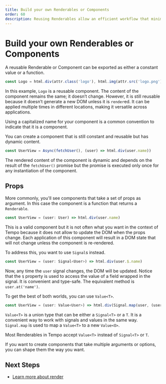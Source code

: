 ```yaml
---
title: Build your own Renderables or Components
order: 60
description: Reusing Renderables allow an efficient workflow that minimize code duplication and bugs.
---
```

# Build your own Renderables or Components

A reusable Renderable or Component can be exported as either a constant value or a function.

```ts
const Logo = html.div(attr.class('logo'), html.img(attr.src('logo.png')))
```

In this example, `Logo` is a reusable component. The content of the component remains the same; it doesn’t change. However, it is still reusable because it doesn’t generate a new DOM unless it is `render`ed. It can be applied multiple times in different locations, making it versatile across applications.

Using a capitalized name for your component is a common convention to indicate that it is a component.

You can create a component that is still constant and reusable but has dynamic content.

```ts
const UserView = Async(fetchUser(), (user) => html.div(user.name))
```

The rendered content of the component is dynamic and depends on the result of the `fetchUser()` promise but the promise is executed only once for any instantiation of the component.

## Props

More commonly, you'll see components that take a set of props as argument. In this case the component is a function that returns a `Renderable`.

```ts
const UserView = (user: User) => html.div(user.name)
```

This is a valid component but it is not often what you want in the context of Tempo because it does not allow to update the DOM when the props change. Each application of this component will result in a DOM state that will not change unless the component is re-rendered.

To address this, you want to use `Signal`s instead.

```ts
const UserView = (user: Signal<User>) => html.div(user.$.name)
```

Now, any time the `user` signal changes, the DOM will be updated. Notice that the `$` property is used to access the value of a field wrapped in the signal. It is convenient and type-safe. The equivalent method is `user.at('name')`.

To get the best of both worlds, you can use `Value<T>`.

```ts
const UserView = (user: Value<User>) => html.div(Signal.map(user, (user) => user.name))
```

`Value<T>` is a union type that can be either a `Signal<T>` or a `T`. It is a convenient way to work with signals and values in the same way. `Signal.map` is used to map a `Value<T>` to a new `Value<O>`.

Most Renderables in Tempo accept `Value<T>` instead of `Signal<T>` or `T`.

If you want to create components that take multiple arguments or options, you can shape them the way you want.

## Next Steps

- [Learn more about render](/page/render.html)
